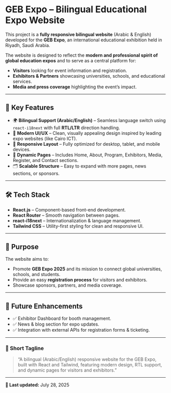 # GEB Expo – Bilingual Educational Expo Website

This project is a **fully responsive bilingual website** (Arabic & English) developed for the **GEB Expo**, an international educational exhibition held in Riyadh, Saudi Arabia.

The website is designed to reflect the **modern and professional spirit of global education expos** and to serve as a central platform for:
- **Visitors** looking for event information and registration.
- **Exhibitors & Partners** showcasing universities, schools, and educational services.
- **Media and press coverage** highlighting the event’s impact.

---

## 🚀 Key Features
- 🌍 **Bilingual Support (Arabic/English)** – Seamless language switch using `react-i18next` with full **RTL/LTR** direction handling.
- 🎨 **Modern UI/UX** – Clean, visually appealing design inspired by leading expo websites (like Cairo ICT).
- 📱 **Responsive Layout** – Fully optimized for desktop, tablet, and mobile devices.
- 📂 **Dynamic Pages** – Includes Home, About, Program, Exhibitors, Media, Register, and Contact sections.
- 🗂 **Scalable Structure** – Easy to expand with more pages, news sections, or sponsors.

---

## 🛠 Tech Stack
- **React.js** – Component-based front-end development.
- **React Router** – Smooth navigation between pages.
- **react-i18next** – Internationalization & language management.
- **Tailwind CSS** – Utility-first styling for clean and responsive UI.

---

## 🎯 Purpose
The website aims to:
- Promote **GEB Expo 2025** and its mission to connect global universities, schools, and students.
- Provide an easy **registration process** for visitors and exhibitors.
- Showcase sponsors, partners, and media coverage.

---

## 📌 Future Enhancements
- ✅ Exhibitor Dashboard for booth management.
- ✅ News & blog section for expo updates.
- ✅ Integration with external APIs for registration forms & ticketing.

---

### 📄 Short Tagline
> “A bilingual (Arabic/English) responsive website for the GEB Expo, built with React and Tailwind, featuring modern design, RTL support, and dynamic pages for visitors and exhibitors.”

---

**📅 Last updated:** July 28, 2025
